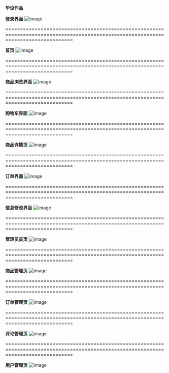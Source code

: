 **毕设作品**

**登录界面**
![image](https://user-images.githubusercontent.com/80443208/169737415-6fab412c-e6e6-4e9b-ae4c-51ec79451ed8.png)

===================================================================================================================================

**首页**
![image](https://user-images.githubusercontent.com/80443208/169737435-4bfd9c68-746d-4d2a-9e68-996c9c701e28.png)


===================================================================================================================================

**商品浏览界面**
![image](https://user-images.githubusercontent.com/80443208/169737485-95e35254-10ab-483c-851e-35bd5b9ad787.png)


===================================================================================================================================

**购物车界面**
![image](https://user-images.githubusercontent.com/80443208/169737509-998b4f7b-b7db-4a38-9784-6549daabd34d.png)


===================================================================================================================================

**商品详情页**
![image](https://user-images.githubusercontent.com/80443208/169737580-ce678da3-6a49-4469-ae83-e939e2fcef26.png)


===================================================================================================================================

**订单界面**
![image](https://user-images.githubusercontent.com/80443208/169737548-70d75d5b-6559-4752-ab0b-c8f74bb2f5c5.png)


===================================================================================================================================

**信息修改界面**
![image](https://user-images.githubusercontent.com/80443208/169737633-9f3b479b-3130-4957-bbb5-014c8aad71c4.png)


===================================================================================================================================

**管理员首页**
![image](https://user-images.githubusercontent.com/80443208/169737656-62873c98-c9be-4aa8-a2fc-928461f34614.png)


===================================================================================================================================

**商品管理页**
![image](https://user-images.githubusercontent.com/80443208/169737677-0fe025c4-81ff-4b82-a69f-faf501290349.png)


===================================================================================================================================

**订单管理页**
![image](https://user-images.githubusercontent.com/80443208/169737689-f3f06692-ca2d-4bc7-8b76-d595f2be4234.png)


===================================================================================================================================

**评论管理页**
![image](https://user-images.githubusercontent.com/80443208/169737721-25da6536-a28f-4009-8877-1473d788e3e6.png)


===================================================================================================================================

**用户管理页**
![image](https://user-images.githubusercontent.com/80443208/169738010-bbefd22e-abdc-48c2-bba8-3bedf96c1b0f.png)


